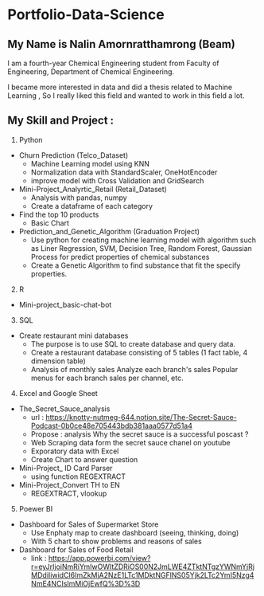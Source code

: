 # Portfolio-Data-Science

## My Name is Nalin Amornratthamrong (Beam)
I am a fourth-year Chemical Engineering student from Faculty of Engineering, Department of Chemical Engineering.

I became more interested in data and did a thesis related to Machine Learning , So I really liked this field and wanted to work in this field a lot.

## My Skill and Project :

1. Python
- Churn Prediction (Telco_Dataset)
  - Machine Learning model using KNN
  - Normalization data with StandardScaler, OneHotEncoder
  - improve model with Cross Validation and GridSearch
- Mini-Project_Analyrtic_Retail (Retail_Dataset)
  - Analysis with pandas, numpy
  - Create a dataframe of each category
- Find the top 10 products
  - Basic Chart
- Prediction_and_Genetic_Algorithm (Graduation Project)
  - Use python for creating machine learning model with algorithm such as Liner Regression, SVM, Decision Tree, Random Forest, Gaussian Process for predict properties of chemical substances
  - Create a Genetic Algorithm to find substance that fit the specify properties.

2. R
- Mini-project_basic-chat-bot

3. SQL
- Create restaurant mini databases
  -   The purpose is to use SQL to create database and query data.
  -   Create a restaurant database consisting of 5 tables (1 fact table, 4 dimension table)
  -   Analysis of monthly sales Analyze each branch's sales Popular menus for each branch sales per channel, etc.

4. Excel and Google Sheet
- The_Secret_Sauce_analysis
  - url : https://knotty-nutmeg-644.notion.site/The-Secret-Sauce-Podcast-0b0ce48e705443bdb381aaa0577d51a4
  - Propose : analysis Why the secret sauce is a successful poscast ?
  - Web Scraping data form the secret sauce chanel on youtube
  - Exporatory data with Excel
  - Create Chart to answer question
- Mini-Project_ ID Card Parser
  - using function REGEXTRACT
- Mini-Project_Convert TH to EN
  - REGEXTRACT, vlookup
5. Poewer BI
- Dashboard for Sales of Supermarket Store
  - Use Enphaty map to create dashboard (seeing, thinking, doing)
  - With 5 chart to show problems and reasons of sales
- Dashboard for Sales of Food Retail
  - link : https://app.powerbi.com/view?r=eyJrIjoiNmRiYmIwOWItZDRiOS00N2JmLWE4ZTktNTgzYWNmYjRjMDdiIiwidCI6ImZkMjA2NzE1LTc1MDktNGFlNS05Yjk2LTc2YmI5Nzg4NmE4NCIsImMiOjEwfQ%3D%3D
